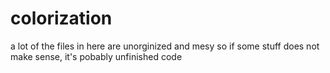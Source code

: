 # colorization
a lot of the files in here are unorginized and mesy so if some stuff does not make sense, it's pobably unfinished code
